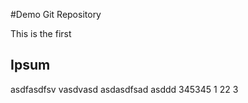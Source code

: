 #Demo Git Repository

This is the first

## Ipsum

asdfasdfsv vasdvasd asdasdfsad
asddd
345345
1
22
3